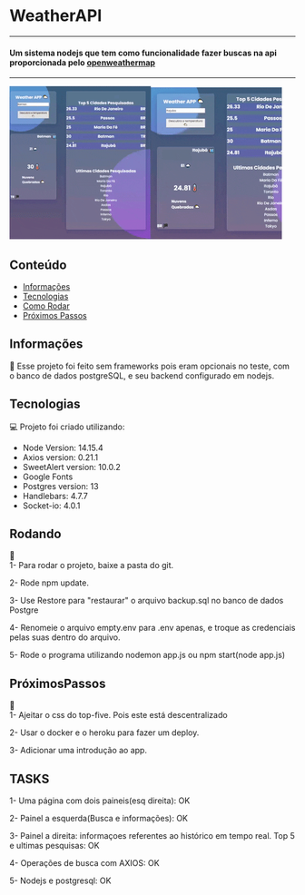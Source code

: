 # WeatherAPI
<hr></hr>
<h4>Um sistema nodejs que tem como funcionalidade fazer buscas na api proporcionada pelo <a href="https://openweathermap.org/">openweathermap</a></h4>
<hr></hr>

![](weatherApiGif.gif)

## Conteúdo
* [Informações](#informações)
* [Tecnologias](#tecnologias)
* [Como Rodar](#Rodando)
* [Próximos Passos](#PróximosPassos )


## Informações
:green_book:
Esse projeto foi feito sem frameworks pois eram opcionais no teste, com o banco de dados postgreSQL,
e seu backend configurado em nodejs. 

## Tecnologias

:computer: Projeto foi criado utilizando:
* Node Version: 14.15.4
* Axios version: 0.21.1
* SweetAlert version: 10.0.2
* Google Fonts
* Postgres version: 13
* Handlebars: 4.7.7
* Socket-io: 4.0.1


## Rodando
:ferris_wheel:<br>
1- Para rodar o projeto, baixe a pasta do git.

2- Rode npm update.

3- Use Restore para "restaurar" o arquivo backup.sql no banco de dados Postgre

4- Renomeie o arquivo empty.env para .env apenas, e troque as credenciais
pelas suas dentro do arquivo.

5- Rode o programa utilizando nodemon app.js ou npm start(node app.js) 



## PróximosPassos 
:bug:<br>
1- Ajeitar o css do top-five. Pois este está descentralizado<br>

2- Usar o docker e o heroku para fazer um deploy.

3- Adicionar uma introdução ao app.

## TASKS

1- Uma página com dois paineis(esq direita): OK

2- Painel a esquerda(Busca e informações): OK

3- Painel a direita: informaçoes referentes ao histórico
em tempo real. Top 5 e ultimas pesquisas: OK

4- Operações de busca com AXIOS: OK

5- Nodejs e postgresql: OK




 
